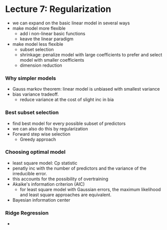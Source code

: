 # Lecture 7: Regularization

- we can expand on the basic linear model in several ways
- make model more flexible
  - add i non-linear basic functions
  - keave the linear paradigm
- make model less flexible
  - subset selection
  - shrinkage: penalize model with large coefficients to prefer and select model with smaller coefficients
  - dimension reduction

### Why simpler models

- Gauss markov theorem: linear model is unbiased with smallest variance
- bias variance tradeoff.
  - reduce variance at the cost of slight inc in bia

### Best subset selection
- find best model for every possible subset of predictors
- we can also do this by regularization
- Forward step wise selection
    - Greedy approach

### Choosing optimal model
- least square model: Cp statistic
- penatly inc with the number of predictors and the variance of the irreducible error.
- this accounts for the possibility of overtraining
- Akaike's information criterion (AIC)
    - for least square model with Gaussian errors, the maximum  likelihood and least square approaches are equivalent.
- Bayesian information center

### Ridge Regression
- 